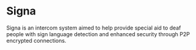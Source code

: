 # Signa
Signa is an intercom system aimed to help provide special aid to deaf people with sign language detection and enhanced security through P2P encrypted connections.
